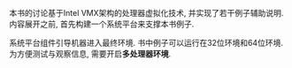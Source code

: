 本书的讨论基于Intel VMX架构的处理器虚拟化技术, 并实现了若干例子辅助说明. 内容展开之前, 首先构建一个系统平台来支撑本书例子.

系统平台组件引导机器进入最终环境. 书中例子可以运行在32位环境和64位环境. 为方便测试与观察信息, 需要开启**多处理器环境**.